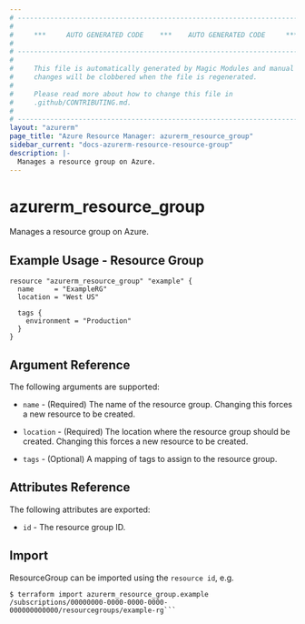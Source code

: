 ```yaml
---
# ----------------------------------------------------------------------------
#
#     ***     AUTO GENERATED CODE    ***    AUTO GENERATED CODE     ***
#
# ----------------------------------------------------------------------------
#
#     This file is automatically generated by Magic Modules and manual
#     changes will be clobbered when the file is regenerated.
#
#     Please read more about how to change this file in
#     .github/CONTRIBUTING.md.
#
# ----------------------------------------------------------------------------
layout: "azurerm"
page_title: "Azure Resource Manager: azurerm_resource_group"
sidebar_current: "docs-azurerm-resource-resource-group"
description: |-
  Manages a resource group on Azure.
---
```


# azurerm_resource_group

Manages a resource group on Azure.



## Example Usage - Resource Group


```hcl
resource "azurerm_resource_group" "example" {
  name     = "ExampleRG"
  location = "West US"

  tags {
    environment = "Production"
  }
}
```

## Argument Reference

The following arguments are supported:

* `name` - (Required) The name of the resource group. Changing this forces a new resource to be created.

* `location` - (Required) The location where the resource group should be created. Changing this forces a new resource to be created.

* `tags` - (Optional) A mapping of tags to assign to the resource group.

## Attributes Reference

The following attributes are exported:

* `id` - The resource group ID.



## Import

ResourceGroup can be imported using the `resource id`, e.g.
```shell
$ terraform import azurerm_resource_group.example /subscriptions/00000000-0000-0000-0000-000000000000/resourcegroups/example-rg```
